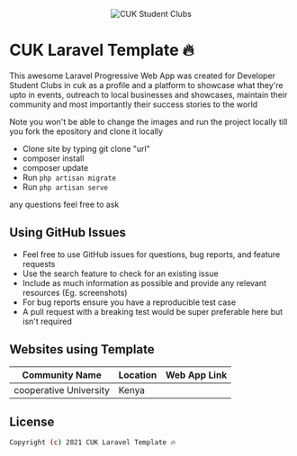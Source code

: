 <p align="center">
<img alt="CUK Student Clubs" src="">
</p>

# CUK Laravel Template 🔥

This awesome Laravel Progressive Web App was created for Developer Student Clubs in cuk as a profile and a platform to showcase what they're upto in events, outreach to local businesses and showcases, maintain their community and most importantly their success stories to the world


Note you won't be able to change the images and run the project locally till you fork the epository and clone it locally

- Clone site by typing git clone "url"
- composer install
- composer update
- Run ``php artisan migrate `` 
- Run ``php artisan serve `` 

any questions feel free to ask

## Using GitHub Issues

- Feel free to use GitHub issues for questions, bug reports, and feature requests
- Use the search feature to check for an existing issue
- Include as much information as possible and provide any relevant resources (Eg. screenshots)
- For bug reports ensure you have a reproducible test case
- A pull request with a breaking test would be super preferable here but isn't required

## Websites using Template

| Community Name | Location | Web App Link |
| --- | --- | --- |
| cooperative University | Kenya | 

## License

```bash
Copyright (c) 2021 CUK Laravel Template 🔥
